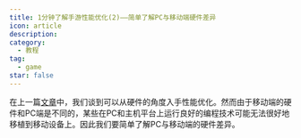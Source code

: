 ```yaml
---
title: 1分钟了解手游性能优化(2)——简单了解PC与移动端硬件差异
icon: article
description: 
category:
  - 教程
tag:
  - game
star: false
---
```




在上一篇[文章](/tutorials/games/mobile-game-performance-optimization.html)中，我们谈到可以从硬件的角度入手性能优化。然而由于移动端的硬件和PC端是不同的，某些在PC和主机平台上运行良好的编程技术可能无法很好地移植到移动设备上。因此我们要简单了解PC与移动端的硬件差异。


